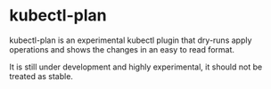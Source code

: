 # kubectl-plan

kubectl-plan is an experimental kubectl plugin that dry-runs
apply operations and shows the changes in an easy to read format.

It is still under development and highly experimental, it should
not be treated as stable.